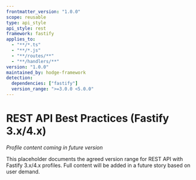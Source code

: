 ```yaml
---
frontmatter_version: "1.0.0"
scope: reusable
type: api_style
api_style: rest
framework: fastify
applies_to:
  - "**/*.ts"
  - "**/*.js"
  - "**/routes/**"
  - "**/handlers/**"
version: "1.0.0"
maintained_by: hodge-framework
detection:
  dependencies: ["fastify"]
  version_range: ">=3.0.0 <5.0.0"
---
```


# REST API Best Practices (Fastify 3.x/4.x)

*Profile content coming in future version*

This placeholder documents the agreed version range for REST API with Fastify 3.x/4.x profiles.
Full content will be added in a future story based on user demand.
